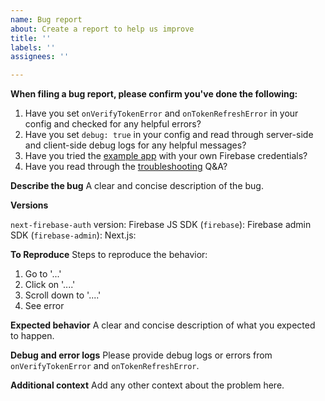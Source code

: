 ```yaml
---
name: Bug report
about: Create a report to help us improve
title: ''
labels: ''
assignees: ''

---
```


**When filing a bug report, please confirm you've done the following:**

1. Have you set `onVerifyTokenError` and `onTokenRefreshError` in your config and checked for any helpful errors?
2. Have you set `debug: true` in your config and read through server-side and client-side debug logs for any helpful messages?
3. Have you tried the [example app](https://github.com/gladly-team/next-firebase-auth/tree/v1.x/example) with your own Firebase credentials?
4. Have you read through the [troubleshooting](https://github.com/gladly-team/next-firebase-auth/tree/v1.x#troubleshooting) Q&A?

**Describe the bug**
A clear and concise description of the bug.

**Versions**

`next-firebase-auth` version: 
Firebase JS SDK (`firebase`): 
Firebase admin SDK (`firebase-admin`): 
Next.js: 

**To Reproduce**
Steps to reproduce the behavior:
1. Go to '...'
2. Click on '....'
3. Scroll down to '....'
4. See error

**Expected behavior**
A clear and concise description of what you expected to happen.

**Debug and error logs**
Please provide debug logs or errors from `onVerifyTokenError` and `onTokenRefreshError`.

**Additional context**
Add any other context about the problem here.
